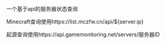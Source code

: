 一个基于api的服务器状态查询

Minecraft查询使用https://list.mczfw.cn/api/${server.ip}

起源查询使用https://api.gamemonitoring.net/servers/服务器ID
